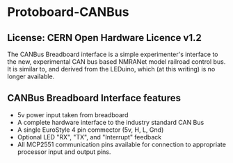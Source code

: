 # Protoboard-CANBus
## License: CERN Open Hardware Licence v1.2

The CANBus Breadboard interface is a simple experimenter's interface
to the new, experimental CAN bus based NMRANet model railroad control
bus. It is similar to, and derived from the LEDuino, which (at this
writing) is no longer available.

## CANBus Breadboard Interface features

  * 5v power input taken from breadboard
  * A complete hardware interface to the industry standard CAN Bus
  * A single EuroStyle 4 pin commector (5v, H, L, Gnd)
  * Optional LED "RX", "TX", and "Interrupt" feedback
  * All MCP2551 communication pins available for connection to appropriate processor input and output pins.


